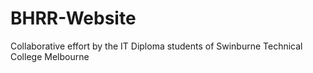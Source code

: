 # BHRR-Website
Collaborative effort by the IT Diploma students of Swinburne Technical College Melbourne
